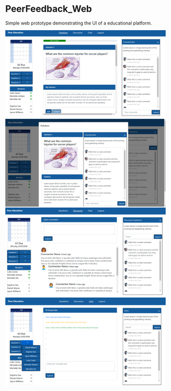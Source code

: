 # PeerFeedback_Web
Simple web prototype demonstrating the UI of a educational platform.

![Alt text](https://github.com/Michellie/PeerFeedback_Web/blob/master/HomePage.PNG)
![Alt text](https://github.com/Michellie/PeerFeedback_Web/blob/master/ViewMembersSolution.PNG)
![Alt text](https://github.com/Michellie/PeerFeedback_Web/blob/master/Discussion.PNG)
![Alt text](https://github.com/Michellie/PeerFeedback_Web/blob/master/Chat.PNG)
